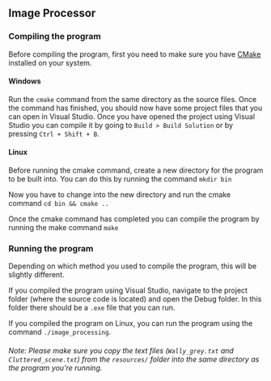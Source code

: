 ## Image Processor


### Compiling the program

Before compiling the program, first you need to make sure you have [CMake](https://cmake.org) installed on your system.

#### Windows

Run the `cmake` command from the same directory as the source files.
Once the command has finished, you should now have some project files that you can open in Visual Studio.
Once you have opened the project using Visual Studio you can compile it by going to `Build > Build Solution` or by pressing `Ctrl + Shift + B`.

#### Linux

Before running the cmake command, create a new directory for the program to be built into. You can do this by running the command `mkdir bin`

Now you have to change into the new directory and run the cmake command `cd bin && cmake ..`

Once the cmake command has completed you can compile the program by running the make command `make`

### Running the program

Depending on which method you used to compile the program, this will be slightly different.

If you compiled the program using Visual Studio, navigate to the project folder (where the source code is located) and open the Debug folder.
In this folder there should be a `.exe` file that you can run.

If you compiled the program on Linux, you can run the program using the command `./image_processing`.


###### Note: Please make sure you copy the text files (`Wally_grey.txt` and `Cluttered_scene.txt`) from the     `resources/` folder into the same directory as the program you're running.
